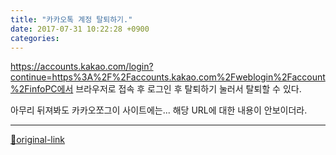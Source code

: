 ```yaml
---
title: "카카오톡 계정 탈퇴하기."
date: 2017-07-31 10:22:28 +0900
categories: 
---
```

  

https://accounts.kakao.com/login?continue=https%3A%2F%2Faccounts.kakao.com%2Fweblogin%2Faccount%2FinfoPC에서 브라우저로 접속 후
로그인 후 탈퇴하기 눌러서 탈퇴할 수 있다.
  
  

아무리 뒤져봐도 카카오쪼그이 사이트에는... 해당 URL에 대한 내용이 안보이더라.






***
[🔗original-link](http://www.mins01.com/mh/tech/read/1098)